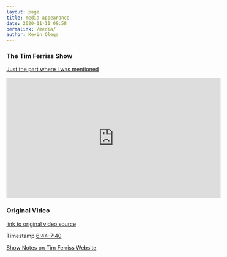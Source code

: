```yaml
--- 
layout: page
title: media appearance
date: 2020-11-11 09:58
permalink: /media/ 
author: Kevin Olega 
--- 
```

### The Tim Ferriss Show

[Just the part where I was mentioned](https://youtu.be/Wj0jFNKlPHM)

<iframe width="560" height="315" src="https://www.youtube.com/embed/Wj0jFNKlPHM" frameborder="0" allow="accelerometer; autoplay; clipboard-write; encrypted-media; gyroscope; picture-in-picture" allowfullscreen></iframe>

### Original Video

[link to original video source](https://www.youtube.com/watch?v=859sFFE8nWs)

Timestamp [6:44-7:40](https://youtu.be/859sFFE8nWs?t=404)

[Show Notes on Tim Ferriss Website](https://tim.blog/2016/11/21/tools-of-titans-derek-sivers-distilled/)





